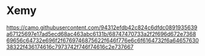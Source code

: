 # Xemy

https://camo.githubusercontent.com/94312efdb42c824c6dfdc0891935639a67125697e17ad5ecd68ac463abc6131b/68747470733a2f2f696d672e736869656c64732e696f2f6769746875622f646f776e6c6f6164732f6a6465763038322f436174616c7973742f746f74616c2e737667
